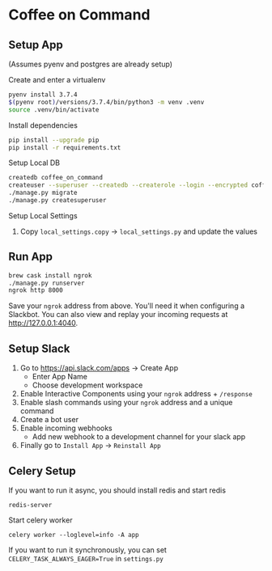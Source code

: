 # Coffee on Command

## Setup App

(Assumes pyenv and postgres are already setup)

Create and enter a virtualenv

```bash
pyenv install 3.7.4
$(pyenv root)/versions/3.7.4/bin/python3 -m venv .venv
source .venv/bin/activate
```

Install dependencies

```bash
pip install --upgrade pip
pip install -r requirements.txt
```

Setup Local DB

```bash
createdb coffee_on_command
createuser --superuser --createdb --createrole --login --encrypted coffee_on_command
./manage.py migrate
./manage.py createsuperuser
```

Setup Local Settings

1. Copy `local_settings.copy` -> `local_settings.py` and update the values

## Run App

```bash
brew cask install ngrok
./manage.py runserver
ngrok http 8000
```

Save your `ngrok` address from above. You'll need it when configuring a Slackbot.
You can also view and replay your incoming requests at http://127.0.0.1:4040.

## Setup Slack

1. Go to https://api.slack.com/apps -> Create App
   - Enter App Name
   - Choose development workspace
2. Enable Interactive Components using your `ngrok` address + `/response`
3. Enable slash commands using your `ngrok` address and a unique command
4. Create a bot user
5. Enable incoming webhooks
   - Add new webhook to a development channel for your slack app
6. Finally go to `Install App` -> `Reinstall App`


## Celery Setup
If you want to run it async, you should install redis and start redis
```
redis-server
```
Start celery worker
```
celery worker --loglevel=info -A app
```
If you want to run it synchronously, you can set `CELERY_TASK_ALWAYS_EAGER=True` in `settings.py`